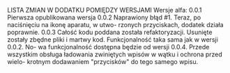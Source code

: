 LISTA ZMIAN W DODATKU POMIĘDZY WERSJAMI
Wersje alfa:
0.0.1
	Pierwsza opublikowana wersja
0.0.2
	Naprawiony błąd #1. Teraz, po naciśnięciu na ikonę aparatu, w utwo-
	rzonych przyciskach, dodatek działa poprawnie.
0.0.3
	Całość kodu poddana została refaktoryzacji. Usunięte zostały zbędne 
	pliki i martwy kod. Funkcjonalność taka sama jak w wersji 0.0.2. No-
	wa funkcjonalność dostępna będzie od wersji 0.0.4. Przede wszystkim 
	obsługa ładowania zwiniętych wpisów w wątku i ochrona przed wielo-
	krotnym dodawaniem "przycisków" do tego samego wpisu.